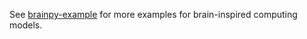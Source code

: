 
See [brainpy-example](https://github.com/brainpy/examples/blob/main/brain_inspired_computing) for more examples for brain-inspired computing models.

